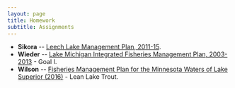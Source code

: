 ```yaml
---
layout: page
title: Homework
subtitle: Assignments
---
```


* **Sikora** -- [Leech Lake Management Plan, 2011-15](http://files.dnr.state.mn.us/recreation/fishing/largelakes/leech/leechlakemp.pdf).
* **Wieder** -- [Lake Michigan Integrated Fisheries Management Plan, 2003-2013](http://dnr.wi.gov/topic/fishing/Documents/LakeMichigan/LMIFMP2003-2013.pdf) - Goal I.
* **Wilson** -- [Fisheries Management Plan for the Minnesota Waters of Lake Superior (2016)](http://files.dnr.state.mn.us/fisheries/lakesuperior/superiormp_draft.pdf) - Lean Lake Trout.

